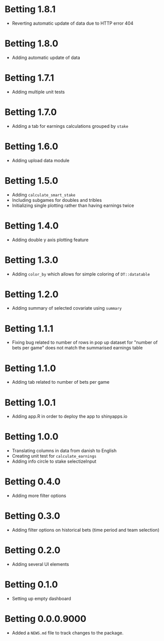 # Betting 1.8.1

* Reverting automatic update of data due to HTTP error 404

# Betting 1.8.0

* Adding automatic update of data

# Betting 1.7.1

* Adding multiple unit tests

# Betting 1.7.0

* Adding a tab for earnings calculations grouped by `stake`

# Betting 1.6.0

* Adding upload data module

# Betting 1.5.0

* Adding `calculate_smart_stake`
* Including subgames for doubles and tribles 
* Initializing single plotting rather than having earnings twice

# Betting 1.4.0

* Adding double y axis plotting feature

# Betting 1.3.0

* Adding `color_by` which allows for simple coloring of `DT::datatable`

# Betting 1.2.0

* Adding summary of selected covariate using `summary`

# Betting 1.1.1

* Fixing bug related to number of rows in pop up dataset for "number of bets per game" does not match the summarised earnings table

# Betting 1.1.0

* Adding tab related to number of bets per game

# Betting 1.0.1

* Adding app.R in order to deploy the app to shinyapps.io

# Betting 1.0.0

* Translating columns in data from danish to English
* Creating unit test for `calculate_earnings`
* Adding info circle to stake selectizeInput

# Betting 0.4.0

* Adding more filter options

# Betting 0.3.0

* Adding filter options on historical bets (time period and team selection)

# Betting 0.2.0

* Adding several UI elements

# Betting 0.1.0

* Setting up empty dashboard

# Betting 0.0.0.9000

* Added a `NEWS.md` file to track changes to the package.
